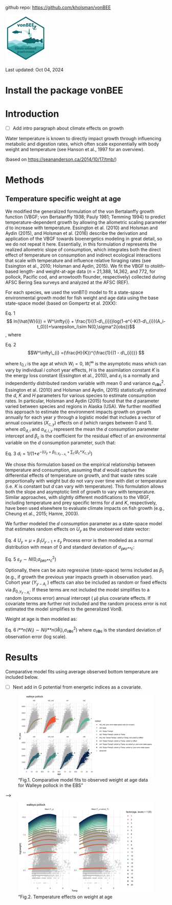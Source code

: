 github repo: <https://github.com/kholsman/vonBEE>

<img src="Figs/vonBEE.png" style="width:25.0%" />

Last updated: Oct 04, 2024

# Install the package vonBEE

# Introduction

-   [ ] Add intro paragraph about climate effects on growth

Water temperature is known to directly impact growth through influencing
metabolic and digestion rates, which often scale exponentially with body
weight and temperature (see Hanson et al., 1997 for an overview).

(based on <https://seananderson.ca/2014/10/17/tmb/>)

# Methods

## Temperature specific weight at age

We modified the generalized formulation of the von Bertalanffy growth
function (VBGF; von Bertalanffy 1938; Pauly 1981; Temming 1994) to
predict temperature-dependent growth by allowing the allometric scaling
parameter *d* to increase with temperature. Essington et al. (2010) and
Holsman and Aydin (2015), and Holsman et al. (2016) describe the
derivation and application of the VBGF towards bioenergetics modeling in
great detail, so we do not repeat it here. Essentially, in this
formulation *d* represents the realized allometric slope of consumption,
which integrates both the direct effect of temperature on consumption
and indirect ecological interactions that scale with temperature and
influence relative foraging rates (see Essington et al., 2010; Holsman
and Aydin, 2015). We fit the VBGF to otolith-based length- and
weight-at-age data (*n* = 21,388, 14,362, and 772, for pollock, Pacific
cod, and arrowtooth flounder, respectively) collected during AFSC Bering
Sea surveys and analyzed at the AFSC (REF).

For each species, we used the vonBT() model to fit a state-space
environmental growth model for fish weight and age data using the base
state-space model (based on Gompertz et al. 20XX):

Eq. 1
$$ ln(\hat{W}{i}) = W^\infty{i} + \frac{1}{(1-d\_{i})}log(1-e^{-K(1-d\_{i})(A_i-t_0)})+\varepsilon_i\sim N(0,\sigma^2{obs})$$
, where

Eq. 2
$$W^\infty\_{i} =(\frac{H}{K})^{\frac{1}{(1 - d\_{i})}} $$

where *t*<sub>0, *i*</sub> is the age at which *W*<sub>*i*</sub> = 0,
*W*<sub>*i*</sub><sup>∞</sup> is the asymptotic mass which can vary by
individual *i* cohort year effects, *H* is the assimilation constant *K*
is the energy loss constant (Essington et al., 2010), and
*ε*<sub>*i*</sub> is a normally and independently distributed random
variable with mean 0 and variance *σ*<sub>*o**b**s*</sub><sup>2</sup>.
Essington et al. (2010) and Holsman and Aydin, (2015) statistically
estimated the *d*, *K* and *H* parameters for various species to
estimate consumption rates. In particular, Holsman and Aydin (2015)
found that the *d* parameter varied between species and regions in
Alaska (USA). We further modified this approach to estimate the
environment impacts growth on growth annually for each year *y* through
a logistic model that includes a vector of annual covariates
(*X*<sub>*c*, *y*</sub>) effects on *d* (which ranges between 0 and 1).
where *α*0<sub>*d*, *i*</sub> and *α*<sub>*d*, *i*, *y*</sub> represent
the mean the *d* consumption parameter intercept and *β*<sub>*c*</sub>
is the coefficient for the residual effect of an environmental variable
on the *d* consumption parameter, such that:

Eq. 3
*d*<sub>*i*</sub> = 1/(1+*e*<sup>−(*U*<sub>*y*</sub> + *β*<sub>0, *y*<sub>*y* − *A*<sub>*i*</sub></sub></sub> + ∑<sub>*c*</sub>(*β*<sub>*c*</sub>\**X*<sub>*c*, *y*</sub>)</sup>)

We chose this formulation based on the empirical relationship between
temperature and consumption, assuming that *d* would capture the
differential effects of temperature on growth, and that waste rates
scale proportionally with weight but do not vary over time with diet or
temperature (i.e. *K* is constant but *d* can vary with temperature).
This formulation allows both the slope and asymptotic limit of growth to
vary with temperature. Similar approaches, with slightly different
modifications to the VBGF, including temperature and prey specific terms
for *d* and *K*, respectively, have been used elsewhere to evaluate
climate impacts on fish growth (e.g., Cheung et al., 2015; Hamre, 2003).

We further modeled the *d* consumption parameter as a state-space model
that estimates random effects on *U*<sub>*y*</sub> as the unobserved
state vector:

Eq. 4
*U*<sub>*y*</sub> = *μ* + *β*<sub>1</sub>*U*<sub>*y* − 1</sub> + *ε*<sub>*y*</sub>
Process error is then modeled as a normal distribution with mean of 0
and standard deviation of *σ*<sub>*p**r**o**c*</sub>:

Eq. 5
*ε*<sub>*y*</sub> ∼ *N*(0,*σ*<sub>*p**r**o**c*</sub><sup>2</sup>)

Optionally, there can be auto regressive (state-space) terms included as
*β*<sub>1</sub> (e.g., if growth the previous year impacts growth in
observation year). Cohort year (*Y*<sub>*y* − *A*<sub>*i*</sub></sub> )
effects can also be included as random or fixed effects via
*β*<sub>0, *y*<sub>*y* − *A*<sub>*i*</sub></sub></sub>. If these terms
are not included the model simplifies to a random (process error) annual
intercept ( *μ*) plus covariate effects. If covariate terms are further
not included and the random process error is not estimated the model
simplifies to the generalized VonB.

Weight at age is then modeled as:

Eq. 6
*l**n*(*W*<sub>*i*</sub>) ∼ *N*(*l**n*(*Ŵ*<sub>*i*</sub>),*σ*<sub>*o**b**s*</sub><sup>2</sup>)
where *σ*<sub>*o**b**s*</sub> is the standard deviation of observation
error (log scale).

<!-- ###------- -->
<!-- Eq. 2 $~~~~~~W_{ij,y}=W_{\infty,iy} (1-e^{(-K_i (1-d_{i,y} )(j-t_{0,i} )) } )^{1/(1-d_{i,y} )} e^\varepsilon$, where $\varepsilon~N(0,\sigma_{d,i}^2 )$ -->
<!-- Eq. 3 $~~~~~~d_{i,y}=e^{(\alpha_{d,i,y}+\alpha0_{d,i}+\beta_{d,i}T_y) }$ -->

# Results

Comparative model fits using average observed bottom temperature are
included below.

-   [ ] Next add in G potential from energetic indices as a covariate.

<figure>
<img src="Figs/model_plots.jpg"
alt="“Fig.1. Comparative model fits to observed weight at age data for Walleye pollock in the EBS”" />
<figcaption aria-hidden="true">“Fig.1. Comparative model fits to
observed weight at age data for Walleye pollock in the EBS”</figcaption>
</figure>

<!-- <!-- !["Fig.2. Temperature model fits to observed weight at age data for Walleye pollock in the EBS"](data/out/BS/WALLEYE%20POLLOCK/Figs/model_Temp.jpg){width="400"} -->

–\>

<figure>
<img src="Figs/model_Temp_byage2.jpg"
alt="“Fig.2. Temperature effects on weight at age" />
<figcaption aria-hidden="true">“Fig.2. Temperature effects on weight at
age</figcaption>
</figure>
